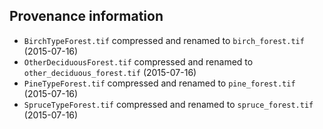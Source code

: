 ## Provenance information

- `BirchTypeForest.tif` compressed and renamed to `birch_forest.tif` (2015-07-16) 
- `OtherDeciduousForest.tif` compressed and renamed to `other_deciduous_forest.tif` (2015-07-16)
- `PineTypeForest.tif` compressed and renamed to `pine_forest.tif` (2015-07-16) 
- `SpruceTypeForest.tif` compressed and renamed to `spruce_forest.tif` (2015-07-16) 